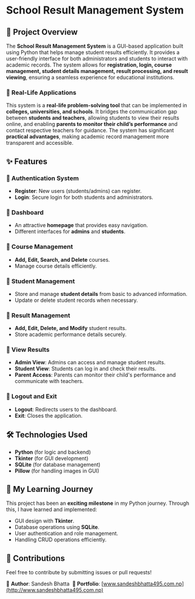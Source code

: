# School Result Management System

## 📌 Project Overview

The **School Result Management System** is a GUI-based application built using Python that helps manage student results efficiently. It provides a user-friendly interface for both administrators and students to interact with academic records. The system allows for **registration, login, course management, student details management, result processing, and result viewing**, ensuring a seamless experience for educational institutions.

### 🌟 Real-Life Applications

This system is a **real-life problem-solving tool** that can be implemented in **colleges, universities, and schools**. It bridges the communication gap between **students and teachers**, allowing students to view their results online, and enabling **parents to monitor their child’s performance** and contact respective teachers for guidance. The system has significant **practical advantages**, making academic record management more transparent and accessible.

## ✨ Features

### 🔹 Authentication System

- **Register**: New users (students/admins) can register.
- **Login**: Secure login for both students and administrators.

### 🔹 Dashboard

- An attractive **homepage** that provides easy navigation.
- Different interfaces for **admins** and **students**.

### 🔹 Course Management

- **Add, Edit, Search, and Delete** courses.
- Manage course details efficiently.

### 🔹 Student Management

- Store and manage **student details** from basic to advanced information.
- Update or delete student records when necessary.

### 🔹 Result Management

- **Add, Edit, Delete, and Modify** student results.
- Store academic performance details securely.

### 🔹 View Results

- **Admin View**: Admins can access and manage student results.
- **Student View**: Students can log in and check their results.
- **Parent Access**: Parents can monitor their child's performance and communicate with teachers.

### 🔹 Logout and Exit

- **Logout**: Redirects users to the dashboard.
- **Exit**: Closes the application.

## 🛠️ Technologies Used

- **Python** (for logic and backend)
- **Tkinter** (for GUI development)
- **SQLite** (for database management)
- **Pillow** (for handling images in GUI)

## 📖 My Learning Journey

This project has been an **exciting milestone** in my Python journey. Through this, I have learned and implemented:

- GUI design with **Tkinter**.
- Database operations using **SQLite**.
- User authentication and role management.
- Handling CRUD operations efficiently.

## 📩 Contributions

Feel free to contribute by submitting issues or pull requests!


📌 **Author**: Sandesh Bhatta 
📌 **Portfolio**: [www.sandeshbhatta495.com.np](http://www.sandeshbhatta495.com.np)



